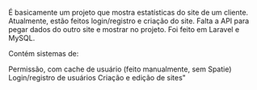 É basicamente um projeto que mostra estatísticas do site de um cliente. Atualmente, estão feitos login/registro e criação do site. Falta a API para pegar dados do outro site e mostrar no projeto. Foi feito em Laravel e MySQL.

Contém sistemas de:

Permissão, com cache de usuário (feito manualmente, sem Spatie)
Login/registro de usuários
Criação e edição de sites"
